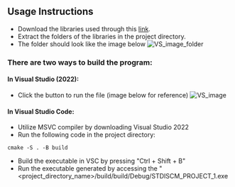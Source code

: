 ## Usage Instructions
- Download the libraries used through this [link](https://drive.google.com/file/d/1WYh7ZnrMbhtwgByEr5ZQEsxh3n9TsQEk/view?usp=drive_link).
- Extract the folders of the libraries in the project directory.
- The folder should look like the image below
![VS_image_folder](https://github.com/Anton1017/STDISCM_Project_1/assets/104416742/6f2fa804-d3c2-4402-b486-bd3e19aff1eb)


### There are two ways to build the program:
#### In Visual Studio (2022):
- Click the button to run the file (image below for reference)
![VS_image](https://github.com/Anton1017/STDISCM_Project_1/assets/104416742/e618af2b-f86f-4b6b-a0cf-7e7babf9d25d)

#### In Visual Studio Code:
- Utilize MSVC compiler by downloading Visual Studio 2022
- Run the following code in the project directory:
```
cmake -S . -B build
```
- Build the executable in VSC by pressing "Ctrl + Shift + B"
- Run the executable generated by accessing the "<project_directory_name>/build/build/Debug/STDISCM_PROJECT_1.exe
